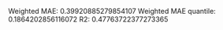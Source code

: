 Weighted MAE: 0.39920885279854107
Weighted MAE quantile: 0.1864202856116072
R2:  0.47763722377273365